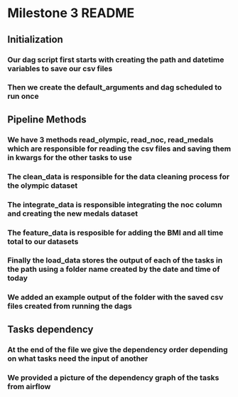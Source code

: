 # Milestone 3 README


## Initialization

### Our dag script first starts with creating the path and datetime variables to save our csv files

### Then we create the default_arguments and dag scheduled to run once



## Pipeline Methods

### We have 3 methods read_olympic, read_noc, read_medals which are responsible for reading the csv files and saving them in kwargs for the other tasks to use

### The clean_data is responsible for the data cleaning process for the olympic dataset

### The integrate_data is responsible integrating the noc column and creating the new medals dataset 

### The feature_data is resposible for adding the BMI and all time total to our datasets

### Finally the load_data stores the output of each of the tasks in the path using a folder name created by the date and time of today

### We added an example output of the folder with the saved csv files created from running the dags


## Tasks dependency

### At the end of the file we give the dependency order depending on what tasks need the input of another

### We provided a picture of the dependency graph of the tasks from airflow




















